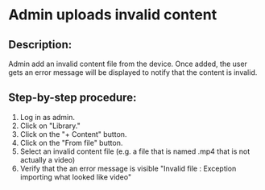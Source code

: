 # Admin uploads invalid content

## Description:

Admin add an invalid content file from the device. Once added, the user gets an error message will be displayed to notify that the content is
invalid.


## Step-by-step procedure:

1. Log in as admin.
2. Click on "Library."
3. Click on the "+ Content" button.
4. Click on the "From file" button.
5. Select an invalid content file (e.g. a file that is named .mp4 that is not actually a video)
6. Verify that the an error message is visible "Invalid file : Exception importing what looked like video" 
